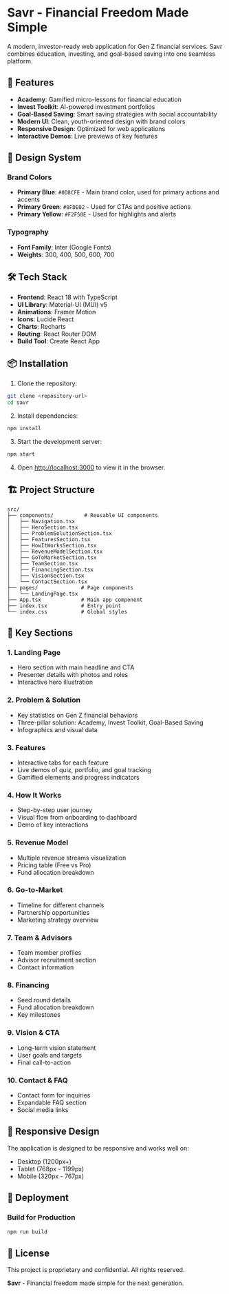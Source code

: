 # Savr - Financial Freedom Made Simple

A modern, investor-ready web application for Gen Z financial services. Savr combines education, investing, and goal-based saving into one seamless platform.

## 🚀 Features

- **Academy**: Gamified micro-lessons for financial education
- **Invest Toolkit**: AI-powered investment portfolios
- **Goal-Based Saving**: Smart saving strategies with social accountability
- **Modern UI**: Clean, youth-oriented design with brand colors
- **Responsive Design**: Optimized for web applications
- **Interactive Demos**: Live previews of key features

## 🎨 Design System

### Brand Colors
- **Primary Blue**: `#0D8CFE` - Main brand color, used for primary actions and accents
- **Primary Green**: `#8FDE02` - Used for CTAs and positive actions
- **Primary Yellow**: `#F2F50E` - Used for highlights and alerts

### Typography
- **Font Family**: Inter (Google Fonts)
- **Weights**: 300, 400, 500, 600, 700

## 🛠️ Tech Stack

- **Frontend**: React 18 with TypeScript
- **UI Library**: Material-UI (MUI) v5
- **Animations**: Framer Motion
- **Icons**: Lucide React
- **Charts**: Recharts
- **Routing**: React Router DOM
- **Build Tool**: Create React App

## 📦 Installation

1. Clone the repository:
```bash
git clone <repository-url>
cd savr
```

2. Install dependencies:
```bash
npm install
```

3. Start the development server:
```bash
npm start
```

4. Open [http://localhost:3000](http://localhost:3000) to view it in the browser.

## 🏗️ Project Structure

```
src/
├── components/          # Reusable UI components
│   ├── Navigation.tsx
│   ├── HeroSection.tsx
│   ├── ProblemSolutionSection.tsx
│   ├── FeaturesSection.tsx
│   ├── HowItWorksSection.tsx
│   ├── RevenueModelSection.tsx
│   ├── GoToMarketSection.tsx
│   ├── TeamSection.tsx
│   ├── FinancingSection.tsx
│   ├── VisionSection.tsx
│   └── ContactSection.tsx
├── pages/              # Page components
│   └── LandingPage.tsx
├── App.tsx             # Main app component
├── index.tsx           # Entry point
└── index.css           # Global styles
```

## 🎯 Key Sections

### 1. Landing Page
- Hero section with main headline and CTA
- Presenter details with photos and roles
- Interactive hero illustration

### 2. Problem & Solution
- Key statistics on Gen Z financial behaviors
- Three-pillar solution: Academy, Invest Toolkit, Goal-Based Saving
- Infographics and visual data

### 3. Features
- Interactive tabs for each feature
- Live demos of quiz, portfolio, and goal tracking
- Gamified elements and progress indicators

### 4. How It Works
- Step-by-step user journey
- Visual flow from onboarding to dashboard
- Demo of key interactions

### 5. Revenue Model
- Multiple revenue streams visualization
- Pricing table (Free vs Pro)
- Fund allocation breakdown

### 6. Go-to-Market
- Timeline for different channels
- Partnership opportunities
- Marketing strategy overview

### 7. Team & Advisors
- Team member profiles
- Advisor recruitment section
- Contact information

### 8. Financing
- Seed round details
- Fund allocation breakdown
- Key milestones

### 9. Vision & CTA
- Long-term vision statement
- User goals and targets
- Final call-to-action

### 10. Contact & FAQ
- Contact form for inquiries
- Expandable FAQ section
- Social media links

## 📱 Responsive Design

The application is designed to be responsive and works well on:
- Desktop (1200px+)
- Tablet (768px - 1199px)
- Mobile (320px - 767px)

## 🚀 Deployment

### Build for Production
```bash
npm run build
```

## 📄 License

This project is proprietary and confidential. All rights reserved.

**Savr** - Financial freedom made simple for the next generation. 